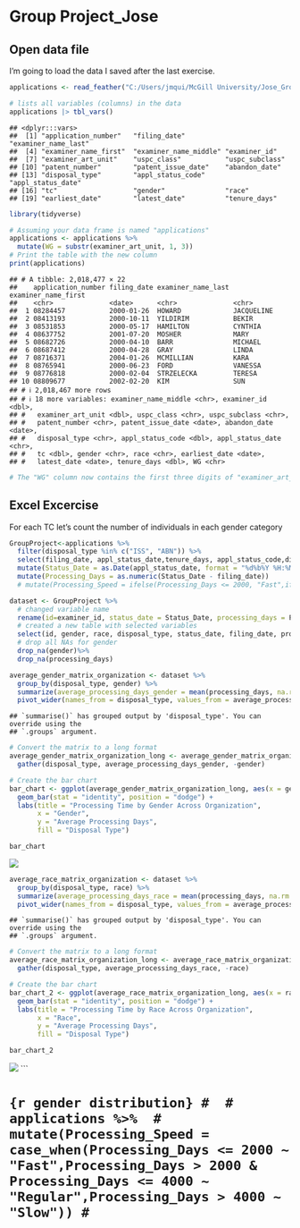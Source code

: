 Group Project_Jose
================

## Open data file

I’m going to load the data I saved after the last exercise.

``` r
applications <- read_feather("C:/Users/jmqui/McGill University/Jose_Group - People Analytics/app_data_starter.feather")

# lists all variables (columns) in the data
applications |> tbl_vars()
```

    ## <dplyr:::vars>
    ##  [1] "application_number"   "filing_date"          "examiner_name_last"  
    ##  [4] "examiner_name_first"  "examiner_name_middle" "examiner_id"         
    ##  [7] "examiner_art_unit"    "uspc_class"           "uspc_subclass"       
    ## [10] "patent_number"        "patent_issue_date"    "abandon_date"        
    ## [13] "disposal_type"        "appl_status_code"     "appl_status_date"    
    ## [16] "tc"                   "gender"               "race"                
    ## [19] "earliest_date"        "latest_date"          "tenure_days"

``` r
library(tidyverse)

# Assuming your data frame is named "applications"
applications <- applications %>%
  mutate(WG = substr(examiner_art_unit, 1, 3))
# Print the table with the new column
print(applications)
```

    ## # A tibble: 2,018,477 × 22
    ##    application_number filing_date examiner_name_last examiner_name_first
    ##    <chr>              <date>      <chr>              <chr>              
    ##  1 08284457           2000-01-26  HOWARD             JACQUELINE         
    ##  2 08413193           2000-10-11  YILDIRIM           BEKIR              
    ##  3 08531853           2000-05-17  HAMILTON           CYNTHIA            
    ##  4 08637752           2001-07-20  MOSHER             MARY               
    ##  5 08682726           2000-04-10  BARR               MICHAEL            
    ##  6 08687412           2000-04-28  GRAY               LINDA              
    ##  7 08716371           2004-01-26  MCMILLIAN          KARA               
    ##  8 08765941           2000-06-23  FORD               VANESSA            
    ##  9 08776818           2000-02-04  STRZELECKA         TERESA             
    ## 10 08809677           2002-02-20  KIM                SUN                
    ## # ℹ 2,018,467 more rows
    ## # ℹ 18 more variables: examiner_name_middle <chr>, examiner_id <dbl>,
    ## #   examiner_art_unit <dbl>, uspc_class <chr>, uspc_subclass <chr>,
    ## #   patent_number <chr>, patent_issue_date <date>, abandon_date <date>,
    ## #   disposal_type <chr>, appl_status_code <dbl>, appl_status_date <chr>,
    ## #   tc <dbl>, gender <chr>, race <chr>, earliest_date <date>,
    ## #   latest_date <date>, tenure_days <dbl>, WG <chr>

``` r
# The "WG" column now contains the first three digits of "examiner_art_unit"
```

## Excel Excercise

For each TC let’s count the number of individuals in each gender
category

``` r
GroupProject<-applications %>%
  filter(disposal_type %in% c("ISS", "ABN")) %>%
  select(filing_date, appl_status_date,tenure_days, appl_status_code,disposal_type,gender, race, WG, examiner_art_unit, examiner_id, tc) %>%
  mutate(Status_Date = as.Date(appl_status_date, format = "%d%b%Y %H:%M:%S")) %>%
  mutate(Processing_Days = as.numeric(Status_Date - filing_date))
  # mutate(Processing_Speed = ifelse(Processing_Days <= 2000, "Fast",ifelse(Processing_Days <= 4000, "Regular", "Slow")))
```

``` r
dataset <- GroupProject %>%
  # changed variable name 
  rename(id=examiner_id, status_date = Status_Date, processing_days = Processing_Days, wg = WG, art_unit = examiner_art_unit) %>%
  # created a new table with selected variables
  select(id, gender, race, disposal_type, status_date, filing_date, processing_days, tc, wg, art_unit, tenure_days ) %>%
  # drop all NAs for gender 
  drop_na(gender)%>%
  drop_na(processing_days)
```

``` r
average_gender_matrix_organization <- dataset %>%
  group_by(disposal_type, gender) %>%
  summarize(average_processing_days_gender = mean(processing_days, na.rm = TRUE)) %>%
  pivot_wider(names_from = disposal_type, values_from = average_processing_days_gender)
```

    ## `summarise()` has grouped output by 'disposal_type'. You can override using the
    ## `.groups` argument.

``` r
# Convert the matrix to a long format
average_gender_matrix_organization_long <- average_gender_matrix_organization %>%
  gather(disposal_type, average_processing_days_gender, -gender)

# Create the bar chart
bar_chart <- ggplot(average_gender_matrix_organization_long, aes(x = gender, y = average_processing_days_gender, fill = disposal_type)) +
  geom_bar(stat = "identity", position = "dodge") +
  labs(title = "Processing Time by Gender Across Organization",
       x = "Gender",
       y = "Average Processing Days",
       fill = "Disposal Type")

bar_chart
```

![](Group-Project_Jose_files/figure-gfm/processing%20time%20of%20female%20and%20male%20in%20organizaion%20level%20by%20histogram-1.png)<!-- -->

``` r
average_race_matrix_organization <- dataset %>%
  group_by(disposal_type, race) %>%
  summarize(average_processing_days_race = mean(processing_days, na.rm = TRUE)) %>%
  pivot_wider(names_from = disposal_type, values_from = average_processing_days_race)
```

    ## `summarise()` has grouped output by 'disposal_type'. You can override using the
    ## `.groups` argument.

``` r
# Convert the matrix to a long format
average_race_matrix_organization_long <- average_race_matrix_organization %>%
  gather(disposal_type, average_processing_days_race, -race)

# Create the bar chart
bar_chart_2 <- ggplot(average_race_matrix_organization_long, aes(x = race, y = average_processing_days_race, fill = disposal_type)) +
  geom_bar(stat = "identity", position = "dodge") +
  labs(title = "Processing Time by Race Across Organization",
       x = "Race",
       y = "Average Processing Days",
       fill = "Disposal Type")

bar_chart_2
```

![](Group-Project_Jose_files/figure-gfm/processing%20time%20of%20race%20in%20organization%20level%20by%20histogram-1.png)<!-- -->
\`\`\`

# `{r gender distribution} #  # applications %>%  #    mutate(Processing_Speed = case_when(Processing_Days <= 2000 ~ "Fast",Processing_Days > 2000 & Processing_Days <= 4000 ~ "Regular",Processing_Days > 4000 ~ "Slow")) #`
